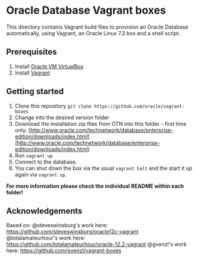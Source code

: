 # Oracle Database Vagrant boxes
This directory contains Vagrant build files to provision an Oracle Database automatically, using Vagrant, an Oracle Linux 7.3 box and a shell script.

## Prerequisites
1. Install [Oracle VM VirtualBox](https://www.virtualbox.org/wiki/Downloads)
2. Install [Vagrant](https://vagrantup.com/)

## Getting started
1. Clone this repository `git clone https://github.com/oracle/vagrant-boxes`
2. Change into the desired version folder
3. Download the installation zip files from OTN into this folder - first time only:
[http://www.oracle.com/technetwork/database/enterprise-edition/downloads/index.html](http://www.oracle.com/technetwork/database/enterprise-edition/downloads/index.html)
4. Run `vagrant up`
5. Connect to the database.
6. You can shut down the box via the usual `vagrant halt` and the start it up again via `vagrant up`.

**For more information please check the individual README within each folder!**

## Acknowledgements
Based on:
@steveswinsburg's work here: https://github.com/steveswinsburg/oracle12c-vagrant  
@totalamateurhour's work here: https://github.com/totalamateurhour/oracle-12.2-vagrant
@gvenzl's work here: https://github.com/gvenzl/vagrant-boxes
